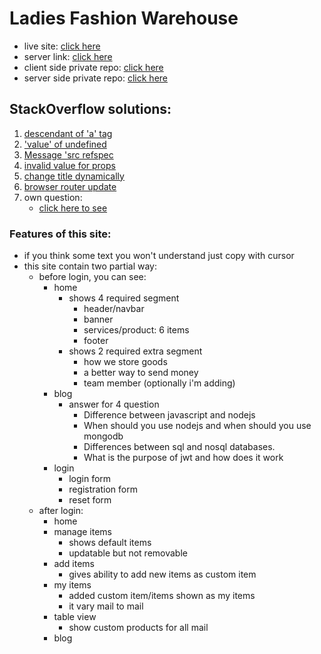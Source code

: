 # Ladies Fashion Warehouse
* live site: [click here](https://warehouse-management-7cf04.web.app/)
* server link: [click here](https://git.heroku.com/secure-woodland-83351.git)
* client side private repo: [click here](https://github.com/ProgrammingHeroWC4/warehouse-management-client-side-hasibulislam999)
* server side private repo: [click here](https://github.com/ProgrammingHeroWC4/warehouse-management-server-side-hasibulislam999)

## StackOverflow solutions:
1. [descendant of 'a' tag](https://stackoverflow.com/questions/55625431/warning-validatedomnesting-a-cannot-appear-as-a-descendant-of-a)
2. ['value' of undefined](https://stackoverflow.com/questions/6550795/uncaught-typeerror-cannot-read-property-value-of-undefined)
3. [Message 'src refspec](https://stackoverflow.com/questions/4181861/message-src-refspec-master-does-not-match-any-when-pushing-commits-in-git)
4. [invalid value for props](https://stackoverflow.com/questions/59626778/react-invalid-value-for-prop-savehere-on-div-tag-either-remove-it-from-the)
5. [change title dynamically](https://stackoverflow.com/questions/52447828/is-there-a-way-to-modify-the-page-title-with-react-router-v4)
6. [browser router update](https://github.com/facebook/react/issues/18178#issuecomment-595846312)
7. own question:
    - [click here to see](https://stackoverflow.com/questions/72125888/cannot-update-a-component-browserrouter-while-rendering-a-different-componen)

### Features of this site:
* if you think some text you won't understand just copy with cursor
* this site contain two partial way:
    * before login, you can see:
        * home
            * shows 4 required segment
                * header/navbar
                * banner
                * services/product: 6 items
                * footer
            * shows 2 required extra segment
                * how we store goods
                * a better way to send money
                * team member (optionally i'm adding)
        * blog
            * answer for 4 question
                * Difference between javascript and nodejs
                * When should you use nodejs and when should you use mongodb
                * Differences between sql and nosql databases.
                * What is the purpose of jwt and how does it work
        * login
            * login form
            * registration form
            * reset form
    * after login:
        * home
        * manage items
            * shows default items
            * updatable but not removable
        * add items
            * gives ability to add new items as custom item
        * my items
            * added custom item/items shown as my items
            * it vary mail to mail
        * table view
            * show custom products for all mail
        * blog

